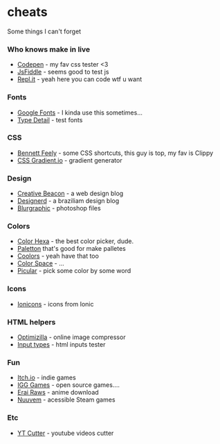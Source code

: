 # cheats
Some things I can't forget

### Who knows make in live
- [Codepen](https://codepen.io) - my fav css tester <3
- [JsFiddle](https://jsfiddle.net) - seems good to test js
- [Repl.it](https://repl.it) - yeah here you can code wtf u want


### Fonts
- [Google Fonts](https://fonts.google.com/) - I kinda use this sometimes...
- [Type Detail](https://play.typedetail.com) - test fonts
### CSS
- [Bennett Feely](https://bennettfeely.com) - some CSS shortcuts, this guy is top, my fav is Clippy
- [CSS Gradient.io](https://cssgradient.io) - gradient generator
### Design
- [Creative Beacon](https://creativebeacon.com) - a web design blog
- [Designerd](https://www.designerd.com.br) - a braziliam design blog
- [Blurgraphic](https://www.blugraphic.com) - photoshop files
### Colors
- [Color Hexa](https://www.colorhexa.com) - the best color picker, dude.
- [Paletton](http://www.paletton.com/#uid=1000u0kllllaFw0g0qFqFg0w0aF) that's good for make palletes
- [Coolors](https://coolors.co) - yeah have that too
- [Color Space](https://mycolor.space) - ...
- [Picular](https://picular.co) - pick some color by some word

### Icons
- [Ionicons](https://ionicons.com) - icons from Ionic


### HTML helpers
- [Optimizilla](https://imagecompressor.com) - online image compressor
- [Input types](https://inputtypes.com) - html inputs tester

### Fun
- [Itch.io](https://itch.io) - indie games
- [IGG Games](https://igg-games.com) - open source games....
- [Erai Raws](https://pt.erai-raws.info/anime-list/) - anime download
- [Nuuvem](https://www.nuuvem.com) - acessible Steam games

### Etc
- [YT Cutter](https://ytcutter.com) - youtube videos cutter
